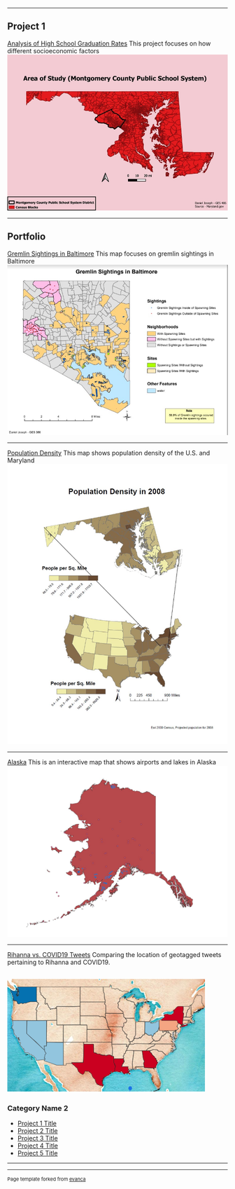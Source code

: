 
---

## Project 1

[Analysis of High School Graduation Rates](project1.md) 
This project focuses on how different socioeconomic factors 
[<img src="images/AOS2.jpg?raw=true"/>](project1.md)

---
## Portfolio

[Gremlin Sightings in Baltimore](rowan/gremlin.md)
This map focuses on gremlin sightings in Baltimore
[<img src="images/gremlin.jpg?raw=true"/>](rowan/gremlin.md)

---
[Population Density](rowan/population.md)
This map shows population density of the U.S. and Maryland
[<img src="images/population density.jpg?raw=true"/>](rowan/population.md)

---

[Alaska](danjos2.github.io/webmap.md)
This is an interactive map that shows airports and lakes in Alaska
[<img src="images/alaska.jpg?raw=true"/>](danjos2.github.io/webmap.md)


---

[Rihanna vs. COVID19 Tweets](twitterweb.md)
Comparing the location of geotagged tweets pertaining to Rihanna and COVID19.

[<img src="images/twitterweb.png?raw=true"/>](twitterweb.md)
---

### Category Name 2

- [Project 1 Title](http://example.com/)
- [Project 2 Title](http://example.com/)
- [Project 3 Title](http://example.com/)
- [Project 4 Title](http://example.com/)
- [Project 5 Title](http://example.com/)

---




---
<p style="font-size:11px">Page template forked from <a href="https://github.com/evanca/quick-portfolio">evanca</a></p>
<!-- Remove above link if you don't want to attibute -->

